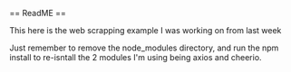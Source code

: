 == ReadME ==

This here is the web scrapping example I was working on from last week

Just remember to remove the node_modules directory, and run the npm install
to re-isntall the 2 modules I'm using being axios and cheerio.

